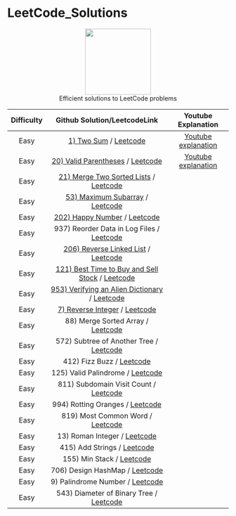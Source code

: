 # LeetCode_Solutions
<p align="center">
    <a href="https://www.hackerrank.com/XavierElon1">
        <img height=150 src="https://assets.leetcode.com/static_assets/public/images/LeetCode_Sharing.png">
    </a>
    <br>Efficient solutions to LeetCode problems
</p>


   Difficulty   |                                           Github Solution/LeetcodeLink                                |                                                            Youtube Explanation                                      
|:---------------------:|:--------------------------------------------------------------------------------------------:|:------------------------------------------------------------------------------------------------------------:|
|      Easy     | [1) Two Sum](https://github.com/XavierElon1/LeetCodeSolutions/blob/master/Easy/1_Two_Sum) / [Leetcode](https://leetcode.com/problems/two-sum/) | [Youtube explanation](https://www.youtube.com/watch?v=LaVPCy_DWR8&t=3s)               |
|      Easy     | [20) Valid Parentheses](https://leetcode.com/problems/valid-parentheses/) / [Leetcode](https://leetcode.com/problems/valid-parentheses/) |[Youtube explanation](https://youtu.be/Voi-GeAw2lg)            |
|      Easy     | [21) Merge Two Sorted Lists](https://github.com/XavierElon1/LeetCodeSolutions/blob/master/Easy/21_merge_two_sorted_lists) / [Leetcode](https://leetcode.com/problems/merge-two-sorted-lists/) |            |
|      Easy     | [53) Maximum Subarray](https://github.com/XavierElon1/LeetCodeSolutions/blob/master/Easy/53_maximum_subarray) / [Leetcode](https://leetcode.com/problems/maximum-subarray/) |            |
|      Easy     | [202) Happy Number](https://github.com/XavierElon1/LeetCodeSolutions/blob/master/Easy/202_happy_number) / [Leetcode](https://leetcode.com/problems/happy-number/)                  |            |
|      Easy     | 937) Reorder Data in Log Files / [Leetcode](https://leetcode.com/problems/reorder-data-in-log-files/)                  |            |
|      Easy     | [206) Reverse Linked List](https://github.com/XavierElon1/LeetCodeSolutions/blob/master/Easy/206_reverse_linked_list) / [Leetcode](https://leetcode.com/problems/reverse-linked-list/)|            |
|      Easy     | [121) Best Time to Buy and Sell Stock](https://github.com/XavierElon1/LeetCodeSolutions/blob/master/Easy/121_best_time_to_buy_and_sell_stock) / [Leetcode](https://leetcode.com/problems/best-time-to-buy-and-sell-stock/) |            |
|      Easy     | [953) Verifying an Alien Dictionary](https://github.com/XavierElon1/LeetCodeSolutions/blob/master/Easy/953_verifying_an_alien_dictionary) / [Leetcode](https://leetcode.com/problems/verifying-an-alien-dictionary/)       |            |
|      Easy     | [7) Reverse Integer](https://github.com/XavierElon1/LeetCodeSolutions/blob/master/Easy/7_reverse_integer) / [Leetcode](https://leetcode.com/problems/reverse-integer/) |            |
|      Easy     | 88) Merge Sorted Array / [Leetcode](https://leetcode.com/problems/merge-sorted-array/)                  |            |
|      Easy     | 572) Subtree of Another Tree / [Leetcode](https://leetcode.com/problems/subtree-of-another-tree/)                  |            |
|      Easy     | 412) Fizz Buzz / [Leetcode](https://leetcode.com/problems/fizz-buzz/)                  |            |
|      Easy     | 125) Valid Palindrome / [Leetcode](https://leetcode.com/problems/valid-palindrome/)                  |            |
|      Easy     | 811) Subdomain Visit Count / [Leetcode](https://leetcode.com/problems/subdomain-visit-count/)                  |            |
|      Easy     | 994) Rotting Oranges / [Leetcode](https://leetcode.com/problems/rotting-oranges/)                  |            |
|      Easy     | 819) Most Common Word / [Leetcode](https://leetcode.com/problems/most-common-word/)                  |            |
|      Easy     | 13) Roman Integer / [Leetcode](https://leetcode.com/problems/roman-to-integer/)                  |            |
|      Easy     | 415) Add Strings / [Leetcode](https://leetcode.com/problems/add-strings/)                  |            |
|      Easy     | 155) Min Stack / [Leetcode](https://leetcode.com/problems/min-stack/)                  |            |
|      Easy     | 706) Design HashMap / [Leetcode](https://leetcode.com/problems/design-hashmap/)                  |            |
|      Easy     | 9) Palindrome Number / [Leetcode](https://leetcode.com/problems/palindrome-number/)                  |            |
|      Easy     | 543) Diameter of Binary Tree / [Leetcode](https://leetcode.com/problems/diameter-of-binary-tree/)                  |            |
